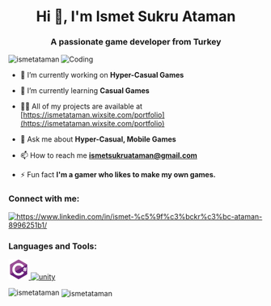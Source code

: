 <h1 align="center">Hi 👋, I'm Ismet Sukru Ataman</h1>
<h3 align="center">A passionate game developer from Turkey</h3>
<img align="right" alt="Coding" width="400" src="https://media.tenor.com/qJ5evVs-_uUAAAAC/coding.gif">

<p align="left"> <img src="https://komarev.com/ghpvc/?username=ismetataman&label=Profile%20views&color=0e75b6&style=flat" alt="ismetataman" /> </p>

- 🔭 I’m currently working on **Hyper-Casual Games**

- 🌱 I’m currently learning **Casual Games**

- 👨‍💻 All of my projects are available at [https://ismetataman.wixsite.com/portfolio](https://ismetataman.wixsite.com/portfolio)

- 💬 Ask me about **Hyper-Casual, Mobile Games**

- 📫 How to reach me **ismetsukruataman@gmail.com**

- ⚡ Fun fact **I'm a gamer who likes to make my own games.**

<h3 align="left">Connect with me:</h3>
<p align="left">
<a href="www.linkedin.com/in/ismet-şükrü-ataman" target="blank"><img align="center" src="https://raw.githubusercontent.com/rahuldkjain/github-profile-readme-generator/master/src/images/icons/Social/linked-in-alt.svg" alt="https://www.linkedin.com/in/ismet-%c5%9f%c3%bckr%c3%bc-ataman-8996251b1/" height="30" width="30" /></a>
</p>

<h3 align="left">Languages and Tools:</h3>
<p align="left"> <a href="https://www.w3schools.com/cs/" target="_blank" rel="noreferrer"> <img src="https://raw.githubusercontent.com/devicons/devicon/master/icons/csharp/csharp-original.svg" alt="csharp" width="40" height="40"/> </a> <a href="https://unity.com/" target="_blank" rel="noreferrer"> <img src="https://www.vectorlogo.zone/logos/unity3d/unity3d-icon.svg" alt="unity" width="40" height="40"/> </a> </p>

<p><img align="left" src="https://github-readme-stats.vercel.app/api/top-langs?username=ismetataman&show_icons=true&locale=en&layout=compact" alt="ismetataman" /></p>

<p>&nbsp;<img align="center" src="https://github-readme-stats.vercel.app/api?username=ismetataman&show_icons=true&locale=en" alt="ismetataman" /></p>
